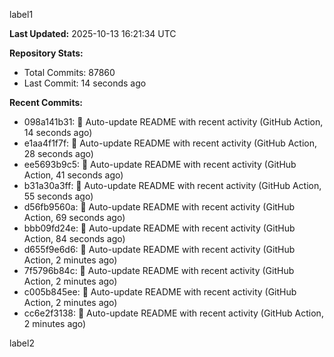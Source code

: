 
label1 
<!-- ACTIVITY_START -->
**Last Updated:** 2025-10-13 16:21:34 UTC

**Repository Stats:**
- Total Commits: 87860
- Last Commit: 14 seconds ago

**Recent Commits:**
- 098a141b31: 🤖 Auto-update README with recent activity (GitHub Action, 14 seconds ago)
- e1aa4f1f7f: 🤖 Auto-update README with recent activity (GitHub Action, 28 seconds ago)
- ee5693b9c5: 🤖 Auto-update README with recent activity (GitHub Action, 41 seconds ago)
- b31a30a3ff: 🤖 Auto-update README with recent activity (GitHub Action, 55 seconds ago)
- d56fb9560a: 🤖 Auto-update README with recent activity (GitHub Action, 69 seconds ago)
- bbb09fd24e: 🤖 Auto-update README with recent activity (GitHub Action, 84 seconds ago)
- d655f9e6d6: 🤖 Auto-update README with recent activity (GitHub Action, 2 minutes ago)
- 7f5796b84c: 🤖 Auto-update README with recent activity (GitHub Action, 2 minutes ago)
- c005b845ee: 🤖 Auto-update README with recent activity (GitHub Action, 2 minutes ago)
- cc6e2f3138: 🤖 Auto-update README with recent activity (GitHub Action, 2 minutes ago)
<!-- ACTIVITY_END -->

label2
